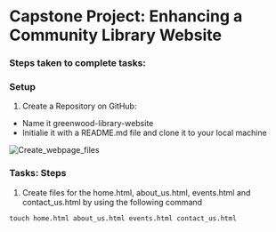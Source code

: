 # Capstone Project: Enhancing a Community Library Website

### Steps taken to complete tasks:

### Setup

1. Create a Repository on GitHub:
+ Name it greenwood-library-website
+ Initialie it with a README.md file and clone it to your local machine

![Create_webpage_files](/Capstone_Project:Git/Images/Create_webpage_files.png)



### Tasks: Steps

1. Create files for the home.html, about_us.html, events.html and contact_us.html by using the following command

```
touch home.html about_us.html events.html contact_us.html
```


